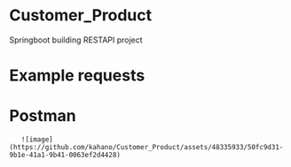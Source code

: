 # Customer_Product
Springboot building RESTAPI project


# Example requests

   # Postman

       ![image](https://github.com/kahano/Customer_Product/assets/48335933/50fc9d31-9b1e-41a1-9b41-0063ef2d4428)


